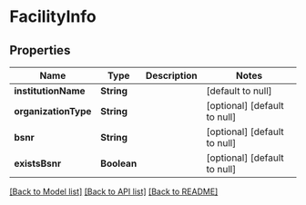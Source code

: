 # FacilityInfo
## Properties

| Name | Type | Description | Notes |
|------------ | ------------- | ------------- | -------------|
| **institutionName** | **String** |  | [default to null] |
| **organizationType** | **String** |  | [optional] [default to null] |
| **bsnr** | **String** |  | [optional] [default to null] |
| **existsBsnr** | **Boolean** |  | [optional] [default to null] |

[[Back to Model list]](../README.md#documentation-for-models) [[Back to API list]](../README.md#documentation-for-api-endpoints) [[Back to README]](../README.md)

